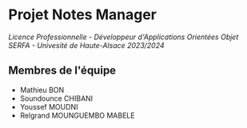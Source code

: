 # Projet Notes Manager

*Licence Professionnelle - Développeur d'Applications Orientées Objet*
*SERFA - Univesité de Haute-Alsace 2023/2024*

## Membres de l'équipe
- Mathieu BON
- Soundounce CHIBANI
- Youssef MOUDNI
- Relgrand MOUNGUEMBO MABELE

